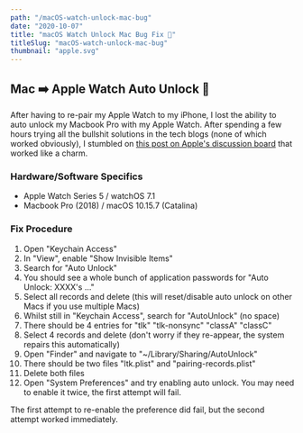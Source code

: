 ```yaml
---
path: "/macOS-watch-unlock-mac-bug"
date: "2020-10-07"
title: "macOS Watch Unlock Mac Bug Fix 🐛"
titleSlug: "macOS-watch-unlock-mac-bug"
thumbnail: "apple.svg"
---
```


## Mac ➡️ Apple Watch Auto Unlock 🐛

After having to re-pair my Apple Watch to my iPhone, I lost the ability to auto unlock my Macbook Pro with my Apple Watch. After spending a few hours trying all the bullshit solutions in the tech blogs (none of which worked obviously), I stumbled on [this post on Apple's discussion board](https://discussions.apple.com/thread/251803595?login=true&page=15) that worked like a charm.

### Hardware/Software Specifics

- Apple Watch Series 5 / watchOS 7.1
- Macbook Pro (2018) / macOS 10.15.7 (Catalina)

### Fix Procedure

1. Open "Keychain Access"
1. In "View", enable "Show Invisible Items"
1. Search for "Auto Unlock"
1. You should see a whole bunch of application passwords for "Auto Unlock: XXXX's ..."
1. Select all records and delete (this will reset/disable auto unlock on other Macs if you use multiple Macs)
1. Whilst still in "Keychain Access", search for "AutoUnlock" (no space)
1. There should be 4 entries for "tlk" "tlk-nonsync" "classA" "classC"
1. Select 4 records and delete (don't worry if they re-appear, the system repairs this automatically)
1. Open "Finder" and navigate to "~/Library/Sharing/AutoUnlock"
1. There should be two files "ltk.plist" and "pairing-records.plist"
1. Delete both files
1. Open "System Preferences" and try enabling auto unlock. You may need to enable it twice, the first attempt will fail.

The first attempt to re-enable the preference did fail, but the second attempt worked immediately.
